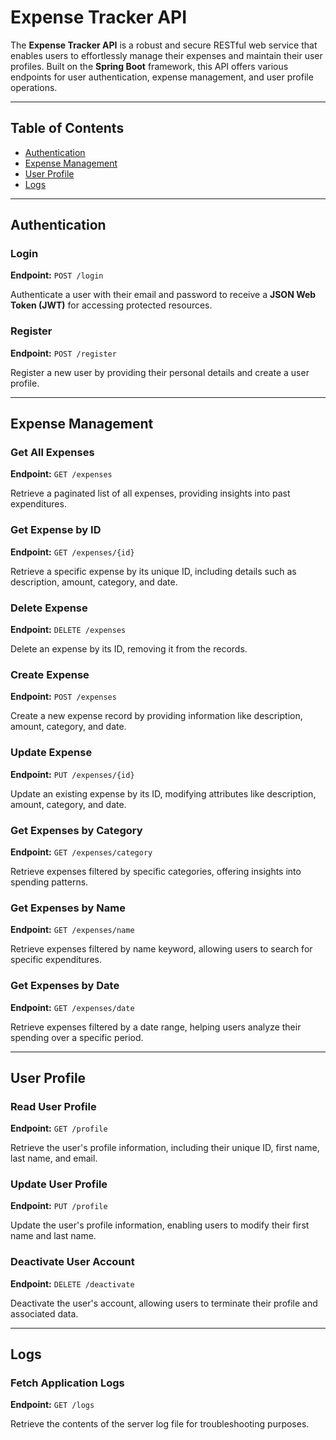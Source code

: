 # Expense Tracker API

The **Expense Tracker API** is a robust and secure RESTful web service that enables users to effortlessly manage their expenses and maintain their user profiles. Built on the **Spring Boot** framework, this API offers various endpoints for user authentication, expense management, and user profile operations.

---

## Table of Contents

- [Authentication](#authentication)
- [Expense Management](#expense-management)
- [User Profile](#user-profile)
- [Logs](#logs)

---

## Authentication

### Login

**Endpoint:** `POST /login`

Authenticate a user with their email and password to receive a **JSON Web Token (JWT)** for accessing protected resources.

### Register

**Endpoint:** `POST /register`

Register a new user by providing their personal details and create a user profile.

---

## Expense Management

### Get All Expenses

**Endpoint:** `GET /expenses`

Retrieve a paginated list of all expenses, providing insights into past expenditures.

### Get Expense by ID

**Endpoint:** `GET /expenses/{id}`

Retrieve a specific expense by its unique ID, including details such as description, amount, category, and date.

### Delete Expense

**Endpoint:** `DELETE /expenses`

Delete an expense by its ID, removing it from the records.

### Create Expense

**Endpoint:** `POST /expenses`

Create a new expense record by providing information like description, amount, category, and date.

### Update Expense

**Endpoint:** `PUT /expenses/{id}`

Update an existing expense by its ID, modifying attributes like description, amount, category, and date.

### Get Expenses by Category

**Endpoint:** `GET /expenses/category`

Retrieve expenses filtered by specific categories, offering insights into spending patterns.

### Get Expenses by Name

**Endpoint:** `GET /expenses/name`

Retrieve expenses filtered by name keyword, allowing users to search for specific expenditures.

### Get Expenses by Date

**Endpoint:** `GET /expenses/date`

Retrieve expenses filtered by a date range, helping users analyze their spending over a specific period.

---

## User Profile

### Read User Profile

**Endpoint:** `GET /profile`

Retrieve the user's profile information, including their unique ID, first name, last name, and email.

### Update User Profile

**Endpoint:** `PUT /profile`

Update the user's profile information, enabling users to modify their first name and last name.

### Deactivate User Account

**Endpoint:** `DELETE /deactivate`

Deactivate the user's account, allowing users to terminate their profile and associated data.

---

## Logs

### Fetch Application Logs

**Endpoint:** `GET /logs`

Retrieve the contents of the server log file for troubleshooting purposes.

